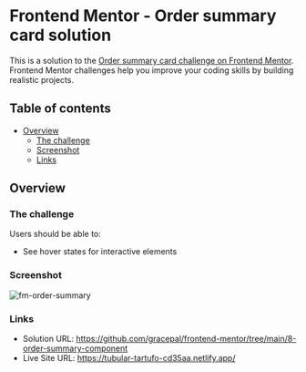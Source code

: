 # Frontend Mentor - Order summary card solution

This is a solution to the [Order summary card challenge on Frontend Mentor](https://www.frontendmentor.io/challenges/order-summary-component-QlPmajDUj). Frontend Mentor challenges help you improve your coding skills by building realistic projects.

## Table of contents

- [Overview](#overview)
  - [The challenge](#the-challenge)
  - [Screenshot](#screenshot)
  - [Links](#links)

## Overview

### The challenge

Users should be able to:

- See hover states for interactive elements

### Screenshot

![fm-order-summary](https://github.com/gracepal/frontend-mentor/assets/131278381/d79c4a22-3b90-4efd-89a3-f96b63353058)

### Links

- Solution URL: https://github.com/gracepal/frontend-mentor/tree/main/8-order-summary-component
- Live Site URL: https://tubular-tartufo-cd35aa.netlify.app/
